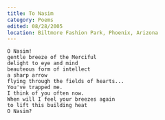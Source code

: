 ```yaml
---
title: To Nasim
category: Poems
edited: 08/28/2005
location: Biltmore Fashion Park, Phoenix, Arizona
---
```


    O Nasim!
    gentle breeze of the Merciful
    delight to eye and mind
    beauteous form of intellect
    a sharp arrow
    flying through the fields of hearts...
    You've trapped me.
    I think of you often now.
    When will I feel your breezes again
    to lift this building heat
    O Nasim?



